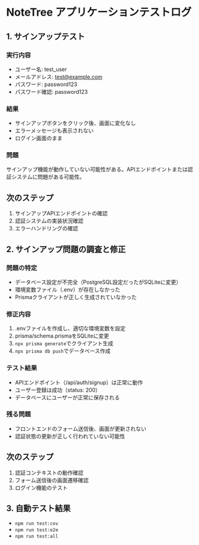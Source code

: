 # NoteTree アプリケーションテストログ

## 1. サインアップテスト

### 実行内容
- ユーザー名: test_user
- メールアドレス: test@example.com
- パスワード: password123
- パスワード確認: password123

### 結果
- サインアップボタンをクリック後、画面に変化なし
- エラーメッセージも表示されない
- ログイン画面のまま

### 問題
サインアップ機能が動作していない可能性がある。APIエンドポイントまたは認証システムに問題がある可能性。

## 次のステップ
1. サインアップAPIエンドポイントの確認
2. 認証システムの実装状況確認
3. エラーハンドリングの確認



## 2. サインアップ問題の調査と修正

### 問題の特定
- データベース設定が不完全（PostgreSQL設定だったがSQLiteに変更）
- 環境変数ファイル（.env）が存在しなかった
- Prismaクライアントが正しく生成されていなかった

### 修正内容
1. .envファイルを作成し、適切な環境変数を設定
2. prisma/schema.prismaをSQLiteに変更
3. `npx prisma generate`でクライアント生成
4. `npx prisma db push`でデータベース作成

### テスト結果
- APIエンドポイント（/api/auth/signup）は正常に動作
- ユーザー登録は成功（status: 200）
- データベースにユーザーが正常に保存される

### 残る問題
- フロントエンドのフォーム送信後、画面が更新されない
- 認証状態の更新が正しく行われていない可能性

## 次のステップ
1. 認証コンテキストの動作確認
2. フォーム送信後の画面遷移確認
3. ログイン機能のテスト


## 3. 自動テスト結果

- `npm run test:cov`
- `npm run test:e2e`
- `npm run test:all`

